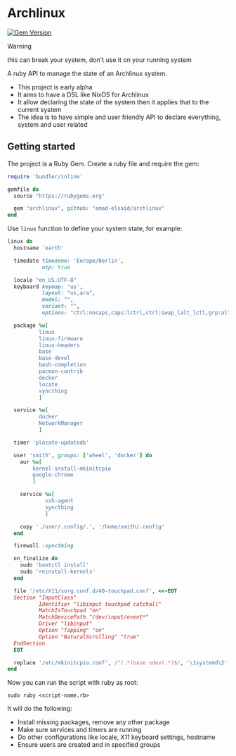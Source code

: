 # Archlinux

[![Gem Version](https://badge.fury.io/rb/archlinux.svg)](https://badge.fury.io/rb/archlinux)

> [!WARNING]
> this can break your system, don't use it on your running system

A ruby API to manage the state of an Archlinux system.

* This project is early alpha
* It aims to have a DSL like NixOS for Archlinux
* It allow declaring the state of the system then it applies that to the current system
* The idea is to have simple and user friendly API to declare everything, system and user related

## Getting started

The project is a Ruby Gem. Create a ruby file and require the gem:

```ruby
require 'bundler/inline'

gemfile do
  source "https://rubygems.org"

  gem "archlinux", github: "emad-elsaid/archlinux"
end
```

Use `linux` function to define your system state, for example:

```ruby
linux do
  hostname 'earth'

  timedate timezone: 'Europe/Berlin',
           ntp: true

  locale "en_US.UTF-8"
  keyboard keymap: 'us',
           layout: "us,ara",
           model: "",
           variant: "",
           options: "ctrl:nocaps,caps:lctrl,ctrl:swap_lalt_lctl,grp:alt_space_toggle"

  package %w[
          linux
          linux-firmware
          linux-headers
          base
          base-devel
          bash-completion
          pacman-contrib
          docker
          locate
          syncthing
          ]

  service %w[
          docker
          NetworkManager
          ]

  timer 'plocate-updatedb'

  user 'smith', groups: ['wheel', 'docker'] do
    aur %w[
        kernel-install-mkinitcpio
        google-chrome
        ]

    service %w[
            ssh-agent
            syncthing
            ]

    copy './user/.config/.', '/home/smith/.config'
  end

  firewall :syncthing

  on_finalize do
    sudo 'bootctl install'
    sudo 'reinstall-kernels'
  end

  file '/etc/X11/xorg.conf.d/40-touchpad.conf', <<~EOT
  Section "InputClass"
          Identifier "libinput touchpad catchall"
          MatchIsTouchpad "on"
          MatchDevicePath "/dev/input/event*"
          Driver "libinput"
          Option "Tapping" "on"
          Option "NaturalScrolling" "true"
  EndSection
  EOT

  replace '/etc/mkinitcpio.conf', /^(.*)base udev(.*)$/, '\1systemd\2'
end
```

Now you can run the script with ruby as root:

```shell
sudo ruby <script-name.rb>
```


It will do the following:
- Install missing packages, remove any other package
- Make sure services and timers are running
- Do other configurations like locale, X11 keyboard settings, hostname
- Ensure users are created and in specified groups
